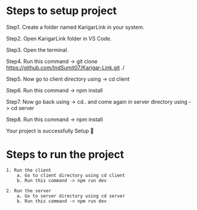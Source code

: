 # Steps to setup project
Step1. Create a folder named KarigarLink in your system.

Step2. Open KarigarLink folder in VS Code.

Step3. Open the terminal.

Step4. Run this command -> git clone https://github.com/IndSumit07/Karigar-Link.git ./

Step5. Now go to client directory using -> cd client

Step6. Run this command -> npm install

Step7. Now go back using -> cd.. and come again in server directory using -> cd server

Step8. Run this command -> npm install

Your project is successfully Setup 🎉

# Steps to run the project
    1. Run the client
        a. Go to client directory using cd client
        b. Run this command -> npm run dev

    2. Run the server
        a. Go to server directory using cd server
        b. Run this command -> npm run dev
